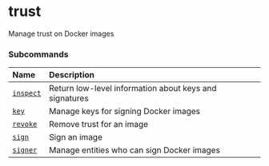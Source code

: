 # trust

<!---MARKER_GEN_START-->
Manage trust on Docker images

### Subcommands

| Name                          | Description                                            |
|:------------------------------|:-------------------------------------------------------|
| [`inspect`](trust_inspect.md) | Return low-level information about keys and signatures |
| [`key`](trust_key.md)         | Manage keys for signing Docker images                  |
| [`revoke`](trust_revoke.md)   | Remove trust for an image                              |
| [`sign`](trust_sign.md)       | Sign an image                                          |
| [`signer`](trust_signer.md)   | Manage entities who can sign Docker images             |



<!---MARKER_GEN_END-->

